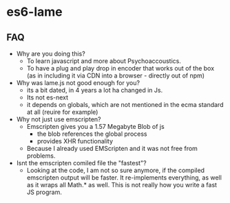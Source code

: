 # es6-lame

## FAQ

* Why are you doing this? 
  * To learn javascript and more about Psychoaccoustics. 
  * To have a plug and play drop in encoder that works out of the box (as in including it via CDN into a browser - directly out of npm)
* Why was lame.js not good enough for you? 
  * its a bit dated, in 4 years a lot ha changed in Js. 
  * Its not es-next
  * it depends on globals, which are not mentioned in the ecma standard at all (reuire for example) 
* Why not just use emscripten? 
  * Emscripten gives you a 1.57 Megabyte Blob of js 
    * the blob references the global process
    * provides XHR functionality
  * Because I already used EMScripten and it was not free from problems. 
* Isnt the emscripten comiled file the "fastest"? 
  * Looking at the code, I am not so sure anymore, if the compiled emscripten output will be faster. It re-implements everything, as well as it wraps all Math.* as well. This is not really how you write a fast JS program. 
